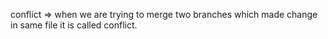  conflict 
 => when we are trying to merge two branches which made change in same file it is called conflict.

